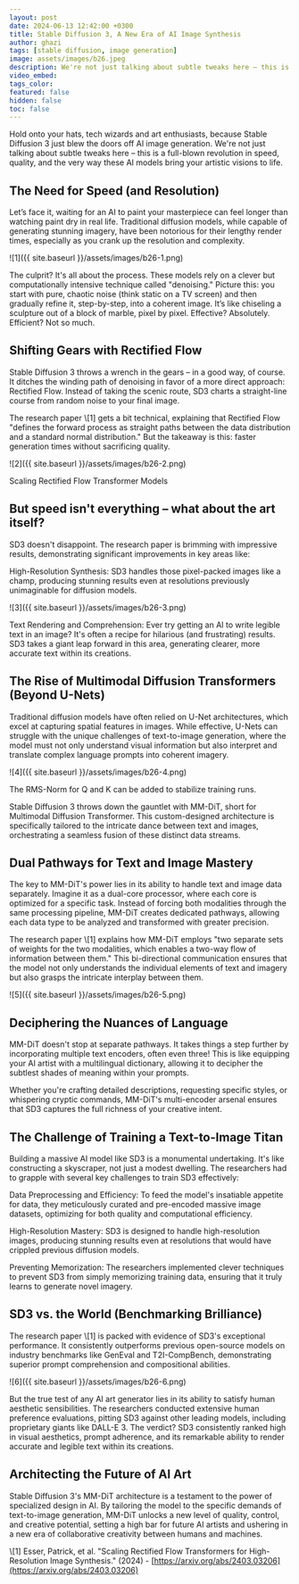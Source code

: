 ```yaml
---
layout: post
date: 2024-06-13 12:42:00 +0300
title: Stable Diffusion 3, A New Era of AI Image Synthesis
author: ghazi
tags: [stable diffusion, image generation]
image: assets/images/b26.jpeg
description: We're not just talking about subtle tweaks here – this is a full-blown revolution in speed, quality, and the very way these AI models bring your artistic visions to life.
video_embed: 
tags_color: 
featured: false
hidden: false
toc: false
---
```


Hold onto your hats, tech wizards and art enthusiasts, because Stable Diffusion 3 just blew the doors off AI image generation. We're not just talking about subtle tweaks here – this is a full-blown revolution in speed, quality, and the very way these AI models bring your artistic visions to life.

## The Need for Speed (and Resolution)

Let’s face it, waiting for an AI to paint your masterpiece can feel longer than watching paint dry in real life. Traditional diffusion models, while capable of generating stunning imagery, have been notorious for their lengthy render times, especially as you crank up the resolution and complexity.

![1]({{ site.baseurl }}/assets/images/b26-1.png)

The culprit? It's all about the process. These models rely on a clever but computationally intensive technique called "denoising." Picture this: you start with pure, chaotic noise (think static on a TV screen) and then gradually refine it, step-by-step, into a coherent image. It’s like chiseling a sculpture out of a block of marble, pixel by pixel. Effective? Absolutely. Efficient? Not so much.

## Shifting Gears with Rectified Flow

Stable Diffusion 3 throws a wrench in the gears – in a good way, of course. It ditches the winding path of denoising in favor of a more direct approach: Rectified Flow. Instead of taking the scenic route, SD3 charts a straight-line course from random noise to your final image.

The research paper \\\[1\] gets a bit technical, explaining that Rectified Flow "defines the forward process as straight paths between the data distribution and a standard normal distribution." But the takeaway is this: faster generation times without sacrificing quality.

![2]({{ site.baseurl }}/assets/images/b26-2.png)

Scaling Rectified Flow Transformer Models

## But speed isn't everything – what about the art itself?

SD3 doesn't disappoint. The research paper is brimming with impressive results, demonstrating significant improvements in key areas like:

High-Resolution Synthesis: SD3 handles those pixel-packed images like a champ, producing stunning results even at resolutions previously unimaginable for diffusion models.

![3]({{ site.baseurl }}/assets/images/b26-3.png)

Text Rendering and Comprehension: Ever try getting an AI to write legible text in an image? It's often a recipe for hilarious (and frustrating) results. SD3 takes a giant leap forward in this area, generating clearer, more accurate text within its creations.

## The Rise of Multimodal Diffusion Transformers (Beyond U-Nets)

Traditional diffusion models have often relied on U-Net architectures, which excel at capturing spatial features in images. While effective, U-Nets can struggle with the unique challenges of text-to-image generation, where the model must not only understand visual information but also interpret and translate complex language prompts into coherent imagery.

![4]({{ site.baseurl }}/assets/images/b26-4.png)

The RMS-Norm for Q and K can be added to stabilize training runs.

Stable Diffusion 3 throws down the gauntlet with MM-DiT, short for Multimodal Diffusion Transformer. This custom-designed architecture is specifically tailored to the intricate dance between text and images, orchestrating a seamless fusion of these distinct data streams.

## Dual Pathways for Text and Image Mastery

The key to MM-DiT's power lies in its ability to handle text and image data separately. Imagine it as a dual-core processor, where each core is optimized for a specific task. Instead of forcing both modalities through the same processing pipeline, MM-DiT creates dedicated pathways, allowing each data type to be analyzed and transformed with greater precision.

The research paper \\\[1\] explains how MM-DiT employs "two separate sets of weights for the two modalities, which enables a two-way flow of information between them." This bi-directional communication ensures that the model not only understands the individual elements of text and imagery but also grasps the intricate interplay between them.

![5]({{ site.baseurl }}/assets/images/b26-5.png)

## Deciphering the Nuances of Language

MM-DiT doesn't stop at separate pathways. It takes things a step further by incorporating multiple text encoders, often even three! This is like equipping your AI artist with a multilingual dictionary, allowing it to decipher the subtlest shades of meaning within your prompts.

Whether you're crafting detailed descriptions, requesting specific styles, or whispering cryptic commands, MM-DiT's multi-encoder arsenal ensures that SD3 captures the full richness of your creative intent.

## The Challenge of Training a Text-to-Image Titan

Building a massive AI model like SD3 is a monumental undertaking. It's like constructing a skyscraper, not just a modest dwelling. The researchers had to grapple with several key challenges to train SD3 effectively:

Data Preprocessing and Efficiency: To feed the model's insatiable appetite for data, they meticulously curated and pre-encoded massive image datasets, optimizing for both quality and computational efficiency.

High-Resolution Mastery: SD3 is designed to handle high-resolution images, producing stunning results even at resolutions that would have crippled previous diffusion models.

Preventing Memorization: The researchers implemented clever techniques to prevent SD3 from simply memorizing training data, ensuring that it truly learns to generate novel imagery.

## SD3 vs. the World (Benchmarking Brilliance)

The research paper \\\[1\] is packed with evidence of SD3's exceptional performance. It consistently outperforms previous open-source models on industry benchmarks like GenEval and T2I-CompBench, demonstrating superior prompt comprehension and compositional abilities.

![6]({{ site.baseurl }}/assets/images/b26-6.png)

But the true test of any AI art generator lies in its ability to satisfy human aesthetic sensibilities. The researchers conducted extensive human preference evaluations, pitting SD3 against other leading models, including proprietary giants like DALL-E 3. The verdict? SD3 consistently ranked high in visual aesthetics, prompt adherence, and its remarkable ability to render accurate and legible text within its creations.

## Architecting the Future of AI Art

Stable Diffusion 3's MM-DiT architecture is a testament to the power of specialized design in AI. By tailoring the model to the specific demands of text-to-image generation, MM-DiT unlocks a new level of quality, control, and creative potential, setting a high bar for future AI artists and ushering in a new era of collaborative creativity between humans and machines.

\\\[1] Esser, Patrick, et al. "Scaling Rectified Flow Transformers for High-Resolution Image Synthesis." (2024) - [https://arxiv.org/abs/2403.03206](https://arxiv.org/abs/2403.03206)